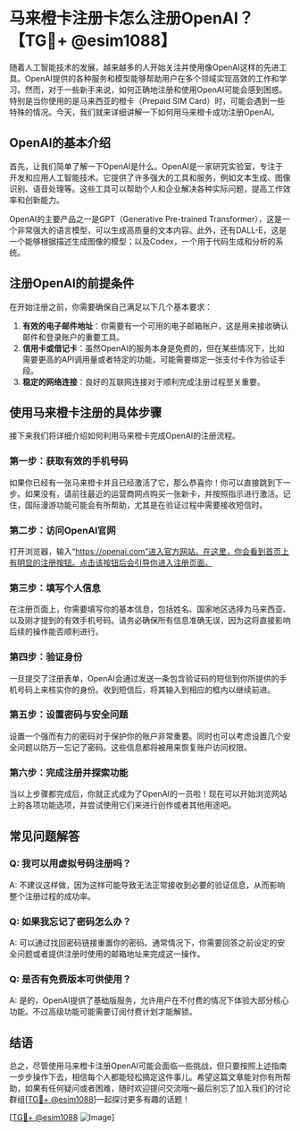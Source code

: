 # 马来橙卡注册卡怎么注册OpenAI？【TG💪+ @esim1088】

随着人工智能技术的发展，越来越多的人开始关注并使用像OpenAI这样的先进工具。OpenAI提供的各种服务和模型能够帮助用户在多个领域实现高效的工作和学习。然而，对于一些新手来说，如何正确地注册和使用OpenAI可能会感到困惑。特别是当你使用的是马来西亚的橙卡（Prepaid SIM Card）时，可能会遇到一些特殊的情况。今天，我们就来详细讲解一下如何用马来橙卡成功注册OpenAI。

## OpenAI的基本介绍

首先，让我们简单了解一下OpenAI是什么。OpenAI是一家研究实验室，专注于开发和应用人工智能技术。它提供了许多强大的工具和服务，例如文本生成、图像识别、语音处理等。这些工具可以帮助个人和企业解决各种实际问题，提高工作效率和创新能力。

OpenAI的主要产品之一是GPT（Generative Pre-trained Transformer），这是一个非常强大的语言模型，可以生成高质量的文本内容。此外，还有DALL-E，这是一个能够根据描述生成图像的模型；以及Codex，一个用于代码生成和分析的系统。

## 注册OpenAI的前提条件

在开始注册之前，你需要确保自己满足以下几个基本要求：

1. **有效的电子邮件地址**：你需要有一个可用的电子邮箱账户，这是用来接收确认邮件和登录账户的重要工具。
2. **信用卡或借记卡**：虽然OpenAI的服务本身是免费的，但在某些情况下，比如需要更高的API调用量或者特定的功能，可能需要绑定一张支付卡作为验证手段。
3. **稳定的网络连接**：良好的互联网连接对于顺利完成注册过程至关重要。

## 使用马来橙卡注册的具体步骤

接下来我们将详细介绍如何利用马来橙卡完成OpenAI的注册流程。

### 第一步：获取有效的手机号码

如果你已经有一张马来橙卡并且已经激活了它，那么恭喜你！你可以直接跳到下一步。如果没有，请前往最近的运营商网点购买一张新卡，并按照指示进行激活。记住，国际漫游功能可能会有所帮助，尤其是在验证过程中需要接收短信时。

### 第二步：访问OpenAI官网

打开浏览器，输入“https://openai.com”进入官方网站。在这里，你会看到首页上有明显的注册按钮。点击该按钮后会引导你进入注册页面。

### 第三步：填写个人信息

在注册页面上，你需要填写你的基本信息，包括姓名、国家地区选择为马来西亚、以及刚才提到的有效手机号码。请务必确保所有信息准确无误，因为这将直接影响后续的操作能否顺利进行。

### 第四步：验证身份

一旦提交了注册表单，OpenAI会通过发送一条包含验证码的短信到你所提供的手机号码上来核实你的身份。收到短信后，将其输入到相应的框内以继续前进。

### 第五步：设置密码与安全问题

设置一个强而有力的密码对于保护你的账户非常重要。同时也可以考虑设置几个安全问题以防万一忘记了密码。这些信息都将被用来恢复账户访问权限。

### 第六步：完成注册并探索功能

当以上步骤都完成后，你就正式成为了OpenAI的一员啦！现在可以开始浏览网站上的各项功能选项，并尝试使用它们来进行创作或者其他用途吧。

## 常见问题解答

### Q: 我可以用虚拟号码注册吗？
A: 不建议这样做，因为这样可能导致无法正常接收到必要的验证信息，从而影响整个注册过程的成功率。

### Q: 如果我忘记了密码怎么办？
A: 可以通过找回密码链接重置你的密码。通常情况下，你需要回答之前设定的安全问题或者提供注册时使用的邮箱地址来完成这一操作。

### Q: 是否有免费版本可供使用？
A: 是的，OpenAI提供了基础版服务，允许用户在不付费的情况下体验大部分核心功能。不过高级功能可能需要订阅付费计划才能解锁。

## 结语

总之，尽管使用马来橙卡注册OpenAI可能会面临一些挑战，但只要按照上述指南一步步操作下去，相信每个人都能轻松搞定这件事儿。希望这篇文章能对你有所帮助，如果有任何疑问或者困难，随时欢迎提问交流哦～最后别忘了加入我们的讨论群组[[TG💪+ @esim1088](https://t.me/s/esim1088)]一起探讨更多有趣的话题！

[[TG💪+ @esim1088](https://t.me/s/esim1088) ![Image](https://i.postimg.cc/4NQfJmqS/Snipaste-2025-05-13-00-14-12.png)]